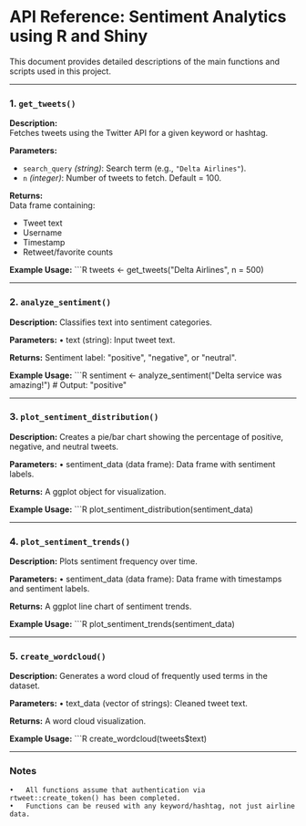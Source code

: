 # API Reference: Sentiment Analytics using R and Shiny

This document provides detailed descriptions of the main functions and scripts used in this project.

---

### 1. `get_tweets()`

**Description:**  
Fetches tweets using the Twitter API for a given keyword or hashtag.  

**Parameters:**  
- `search_query` *(string)*: Search term (e.g., `"Delta Airlines"`).  
- `n` *(integer)*: Number of tweets to fetch. Default = 100.  

**Returns:**  
Data frame containing:  
- Tweet text  
- Username  
- Timestamp  
- Retweet/favorite counts  

**Example Usage:**
    ```R
    tweets <- get_tweets("Delta Airlines", n = 500)

---

### 2. `analyze_sentiment()`

**Description:**
  Classifies text into sentiment categories.

**Parameters:**
	•	text (string): Input tweet text.

**Returns:**
  Sentiment label: "positive", "negative", or "neutral".

**Example Usage:**
    ```R
    sentiment <- analyze_sentiment("Delta service was amazing!")
    # Output: "positive"

---

### 3. `plot_sentiment_distribution()`

**Description:**
Creates a pie/bar chart showing the percentage of positive, negative, and neutral tweets.

**Parameters:**
	•	sentiment_data (data frame): Data frame with sentiment labels.

**Returns:**
A ggplot object for visualization.

**Example Usage:**
    ```R
    plot_sentiment_distribution(sentiment_data)

---

### 4. `plot_sentiment_trends()`

**Description:**
  Plots sentiment frequency over time.

**Parameters:**
	•	sentiment_data (data frame): Data frame with timestamps and sentiment labels.

**Returns:**
  A ggplot line chart of sentiment trends.

**Example Usage:**
    ```R
    plot_sentiment_trends(sentiment_data)

---

### 5. `create_wordcloud()`

**Description:**
Generates a word cloud of frequently used terms in the dataset.

**Parameters:**
	•	text_data (vector of strings): Cleaned tweet text.

**Returns:**
A word cloud visualization.

**Example Usage:**
    ```R
    create_wordcloud(tweets$text)

---    

### Notes
	•	All functions assume that authentication via rtweet::create_token() has been completed.
	•	Functions can be reused with any keyword/hashtag, not just airline data.
